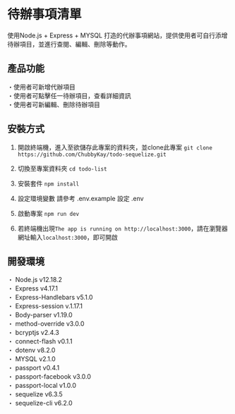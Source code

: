# 待辦事項清單 
使用Node.js + Express + MYSQL 打造的代辦事項網站，提供使用者可自行添增待辦項目，並進行查閱、編輯、刪除等動作。

## 產品功能 
・使用者可新增代辦項目<br>
・使用者可點擊任一待辦項目，查看詳細資訊<br>
・使用者可新編輯、刪除待辦項目<br>

## 安裝方式 
1. 開啟終端機，進入至欲儲存此專案的資料夾，並clone此專案
`git clone https://github.com/ChubbyKay/todo-sequelize.git`

2. 切換至專案資料夾
`cd todo-list`

3. 安裝套件
`npm install`

4. 設定環境變數
請參考 .env.example 設定 .env

5. 啟動專案
`npm run dev`

6. 若終端機出現`The app is running on http://localhost:3000`，請在瀏覽器網址輸入` localhost:3000 `，即可開啟

## 開發環境
・ Node.js v12.18.2<br>
・ Express v4.17.1<br>
・ Express-Handlebars v5.1.0<br>
・ Express-session v.1.17.1<br>
・ Body-parser v1.19.0<br>
・ method-override v3.0.0<br>
・ bcryptjs v2.4.3<br>
・ connect-flash v0.1.1<br>
・ dotenv v8.2.0<br>
・ MYSQL v2.1.0<br>
・ passport v0.4.1<br>
・ passport-facebook v3.0.0<br>
・ passport-local v1.0.0<br>
・ sequelize v6.3.5<br>
・ sequelize-cli v6.2.0<br>